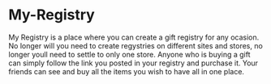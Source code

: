 # My-Registry

My Registry  is a place where you can create a gift registry for any ocasion. No longer will you need to create regystries on different sites and stores, no longer youll need to settle to only one store. Anyone who is buying a gift can simply follow the link you posted in your registry and purchase it. 
Your friends can see and buy all the items you wish to have all in one place.
